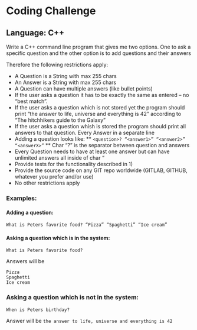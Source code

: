 # Coding Challenge

## Language: C++

Write a C++ command line program that gives me two options. One to ask a specific question and the other option is to add questions and their answers

Therefore the following restrictions apply:

* A Question is a String with max 255 chars
* An Answer is a String with max 255 chars
* A Question can have multiple answers (like bullet points)
* If the user asks a question it has to be exactly the same as entered – no “best match”.
* If the user asks a question which is not stored yet the program should print “the answer to life, universe and everything is 42” according to “The hitchhikers guide to the Galaxy”
* If the user asks a question whish is  stored the program should print all answers to that question. Every Answer in a separate line
* Adding a question looks like:
** ``` <question>? “<answer1>” “<answer2>” “<answerX>” ```
** Char “?” is the separator between question and answers
* Every Question needs to have at least one answer but can have unlimited answers all inside of char “
* Provide tests for the functionality described in 1)
* Provide the source code on any GIT repo worldwide (GITLAB, GITHUB, whatever you prefer and/or use)
* No other restrictions apply
 

### Examples:

#### Adding a question:
```What is Peters favorite food? “Pizza” “Spaghetti” “Ice cream”```

#### Asking a question which is in the system:
```What is Peters favorite food?```

Answers will be
```
Pizza
Spaghetti
Ice cream
```

### Asking a question which is not in the system:
```When is Peters birthday?```

Answer will be
```the answer to life, universe and everything is 42```
